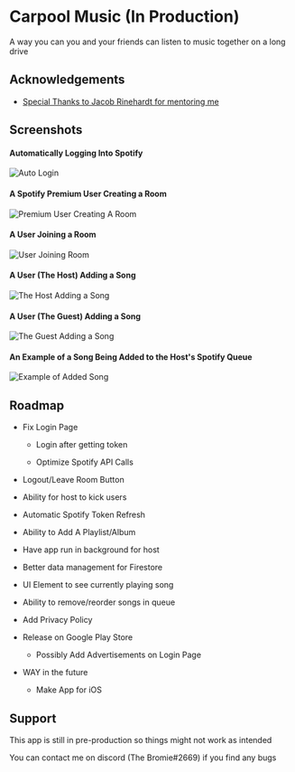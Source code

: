 # Carpool Music (In Production)

A way you can you and your friends can listen to music together on a long drive
## Acknowledgements

 - [Special Thanks to Jacob Rinehardt for mentoring me](https://github.com/Rinehardtjacob)
## Screenshots

#### Automatically Logging Into Spotify

![Auto Login](https://www.thebromie.com/CarpoolMusic/Login.gif)

#### A Spotify Premium User Creating a Room

![Premium User Creating A Room](https://www.thebromie.com/CarpoolMusic/Create%20Room.gif)

#### A User Joining a Room

![User Joining Room](https://www.thebromie.com/CarpoolMusic/Join%20Room.gif)

#### A User (The Host) Adding a Song

![The Host Adding a Song](https://www.thebromie.com/CarpoolMusic/Host%20Add%20Song.gif)

#### A User (The Guest) Adding a Song

![The Guest Adding a Song](https://www.thebromie.com/CarpoolMusic/Guest%20Add%20Song.gif)

#### An Example of a Song Being Added to the Host's Spotify Queue

![Example of Added Song](https://www.thebromie.com/CarpoolMusic/Song%20Added.gif)
## Roadmap

- Fix Login Page

    - Login after getting token
    
    - Optimize Spotify API Calls
    
- Logout/Leave Room Button

- Ability for host to kick users

- Automatic Spotify Token Refresh

- Ability to Add A Playlist/Album

- Have app run in background for host

- Better data management for Firestore

- UI Element to see currently playing song

- Ability to remove/reorder songs in queue

- Add Privacy Policy

- Release on Google Play Store

    - Possibly Add Advertisements on Login Page

- WAY in the future

    - Make App for iOS
## Support

This app is still in pre-production so things might not work as intended

You can contact me on discord (The Bromie#2669) if you find any bugs
